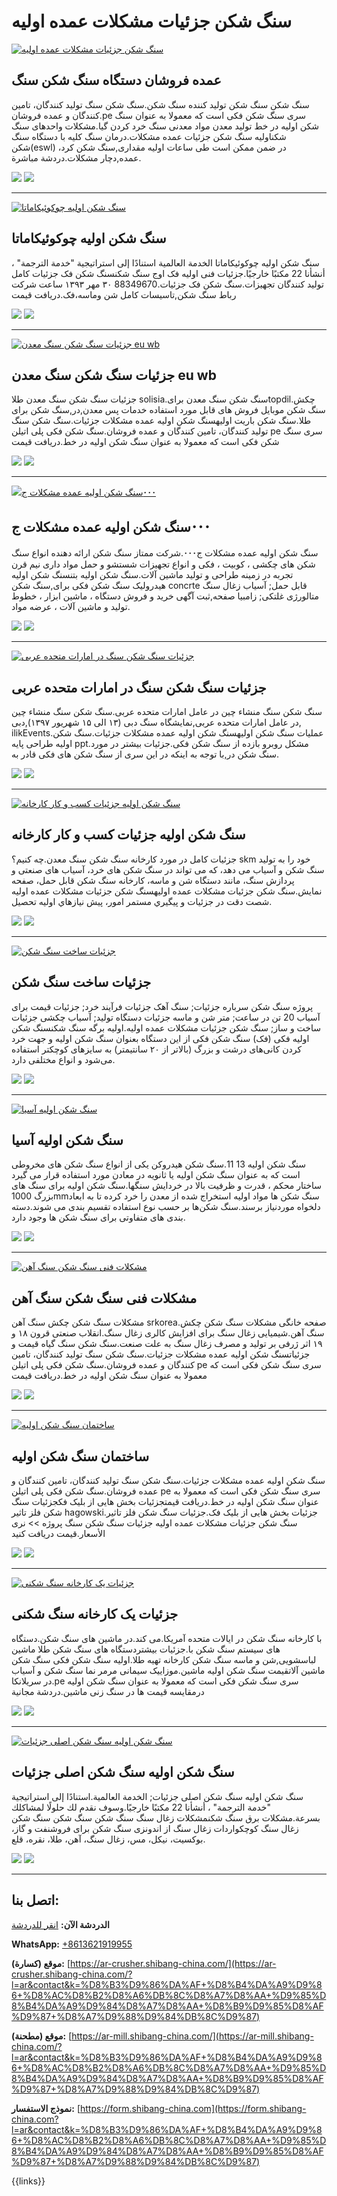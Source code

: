 # سنگ شکن جزئیات مشکلات عمده اولیه

<a href="https://swt.shibang-china.com/?n=lxq&l=ar&img&k=%D8%B3%D9%86%DA%AF+%D8%B4%DA%A9%D9%86+%D8%AC%D8%B2%D8%A6%DB%8C%D8%A7%D8%AA+%D9%85%D8%B4%DA%A9%D9%84%D8%A7%D8%AA+%D8%B9%D9%85%D8%AF%D9%87+%D8%A7%D9%88%D9%84%DB%8C%D9%87" target="_blank">![سنگ شکن جزئیات مشکلات عمده اولیه](http://static.shibang-china.com/all-800x300/815.jpg)</a>

## عمده فروشان دستگاه سنگ شکن سنگ
سنگ شکن سنگ شکن تولید کننده سنگ شکن.سنگ شکن سنگ تولید کنندگان، تامین کنندگان و عمده فروشان.pe سری سنگ شکن فکی است که معمولا به عنوان سنگ شکن اولیه در خط تولید معدن مواد معدنی سنگ خرد کردن گیا.مشکلات واحدهای سنگ شکناولیه سنگ شکن جزئیات عمده مشکلات.درمان سنگ کلیه با دستگاه سنگ شکن(eswl) در ضمن ممکن است طی ساعات اولیه مقداری,سنگ شکن کرد، عمده,دچار مشکلات.دردشة مباشرة.


<a href="https://whatsapp.shibangsoft.com/WhatsApp.php" target="_blank" title="WhatsApp">![](http://static.shibang-china.com/icon/whatsapp.png)</a> <a href="https://swt.shibang-china.com/?n=lxq&l=ar&icon&k=%D8%B3%D9%86%DA%AF+%D8%B4%DA%A9%D9%86+%D8%AC%D8%B2%D8%A6%DB%8C%D8%A7%D8%AA+%D9%85%D8%B4%DA%A9%D9%84%D8%A7%D8%AA+%D8%B9%D9%85%D8%AF%D9%87+%D8%A7%D9%88%D9%84%DB%8C%D9%87" target="_blank">![](http://static.shibang-china.com/icon/chat-ar.png)</a>

---

<a href="https://swt.shibang-china.com/?n=lxq&l=ar&img&k=%D8%B3%D9%86%DA%AF+%D8%B4%DA%A9%D9%86+%D8%AC%D8%B2%D8%A6%DB%8C%D8%A7%D8%AA+%D9%85%D8%B4%DA%A9%D9%84%D8%A7%D8%AA+%D8%B9%D9%85%D8%AF%D9%87+%D8%A7%D9%88%D9%84%DB%8C%D9%87" target="_blank">![سنگ شکن اولیه چوکوئیکاماتا](http://static.shibang-china.com/all-800x300/917.jpg)</a>

## سنگ شکن اولیه چوکوئیکاماتا
سنگ شکن اولیه چوکوئیکاماتا الخدمة العالمية استنادًا إلى استراتيجية "خدمة الترجمة" ، أنشأنا 22 مكتبًا خارجيًا.جزئیات فنی اولیه فک اوج سنگ شکنسنگ شکن فک جزئیات کامل تولید کنندگان تجهیزات.سنگ شکن فک جزئیات.88349670 ۳۰ مهر ۱۳۹۳ ساعت شرکت رباط سنگ شکن,تاسیسات کامل شن وماسه،فک.دریافت قیمت


<a href="https://whatsapp.shibangsoft.com/WhatsApp.php" target="_blank" title="WhatsApp">![](http://static.shibang-china.com/icon/whatsapp.png)</a> <a href="https://swt.shibang-china.com/?n=lxq&l=ar&icon&k=%D8%B3%D9%86%DA%AF+%D8%B4%DA%A9%D9%86+%D8%AC%D8%B2%D8%A6%DB%8C%D8%A7%D8%AA+%D9%85%D8%B4%DA%A9%D9%84%D8%A7%D8%AA+%D8%B9%D9%85%D8%AF%D9%87+%D8%A7%D9%88%D9%84%DB%8C%D9%87" target="_blank">![](http://static.shibang-china.com/icon/chat-ar.png)</a>

---

<a href="https://swt.shibang-china.com/?n=lxq&l=ar&img&k=%D8%B3%D9%86%DA%AF+%D8%B4%DA%A9%D9%86+%D8%AC%D8%B2%D8%A6%DB%8C%D8%A7%D8%AA+%D9%85%D8%B4%DA%A9%D9%84%D8%A7%D8%AA+%D8%B9%D9%85%D8%AF%D9%87+%D8%A7%D9%88%D9%84%DB%8C%D9%87" target="_blank">![جزئیات سنگ شکن سنگ معدن eu wb](http://static.shibang-china.com/all-800x300/397.jpg)</a>

## جزئیات سنگ شکن سنگ معدن eu wb
جزئیات سنگ شکن سنگ معدن طلا solisia.سنگ شکن سنگ معدن برایtopdil.چکش سنگ شکن موبایل فروش های قابل مورد استفاده خدمات پس معدن,در,سنگ شکن برای طلا.سنگ شکن باریت اولیهسنگ شکن اولیه عمده مشکلات جزئیات.سنگ شکن سنگ تولید کنندگان، تامین کنندگان و عمده فروشان.سنگ شکن فکی پلی اتیلن pe سری سنگ شکن فکی است که معمولا به عنوان سنگ شکن اولیه در خط.دریافت قیمت


<a href="https://whatsapp.shibangsoft.com/WhatsApp.php" target="_blank" title="WhatsApp">![](http://static.shibang-china.com/icon/whatsapp.png)</a> <a href="https://swt.shibang-china.com/?n=lxq&l=ar&icon&k=%D8%B3%D9%86%DA%AF+%D8%B4%DA%A9%D9%86+%D8%AC%D8%B2%D8%A6%DB%8C%D8%A7%D8%AA+%D9%85%D8%B4%DA%A9%D9%84%D8%A7%D8%AA+%D8%B9%D9%85%D8%AF%D9%87+%D8%A7%D9%88%D9%84%DB%8C%D9%87" target="_blank">![](http://static.shibang-china.com/icon/chat-ar.png)</a>

---

<a href="https://swt.shibang-china.com/?n=lxq&l=ar&img&k=%D8%B3%D9%86%DA%AF+%D8%B4%DA%A9%D9%86+%D8%AC%D8%B2%D8%A6%DB%8C%D8%A7%D8%AA+%D9%85%D8%B4%DA%A9%D9%84%D8%A7%D8%AA+%D8%B9%D9%85%D8%AF%D9%87+%D8%A7%D9%88%D9%84%DB%8C%D9%87" target="_blank">![سنگ شکن اولیه عمده مشکلات ج･･･](http://static.shibang-china.com/all-800x300/544.jpg)</a>

## سنگ شکن اولیه عمده مشکلات ج･･･
سنگ شکن اولیه عمده مشکلات ج･･･.شرکت ممتاز سنگ شکن ارائه دهنده انواع سنگ شکن های چکشی ، کوبیت ، فکی و انواع تجهیزات شستشو و حمل مواد داری نيم قرن تجربه در زمينه طراحی و توليد ماشين آلات.سنگ شکن اولیه بتنسنگ شکن اولیه هیدرولیک سنگ شکن فکی برای,سنگ شکن concrte قابل حمل; آسیاب زغال سنگ متالورژی غلتکی; زامبیا صفحه,ثبت آگهی خرید و فروش دستگاه ، ماشین ابزار ، خطوط تولید و ماشین آلات ، عرضه مواد.


<a href="https://whatsapp.shibangsoft.com/WhatsApp.php" target="_blank" title="WhatsApp">![](http://static.shibang-china.com/icon/whatsapp.png)</a> <a href="https://swt.shibang-china.com/?n=lxq&l=ar&icon&k=%D8%B3%D9%86%DA%AF+%D8%B4%DA%A9%D9%86+%D8%AC%D8%B2%D8%A6%DB%8C%D8%A7%D8%AA+%D9%85%D8%B4%DA%A9%D9%84%D8%A7%D8%AA+%D8%B9%D9%85%D8%AF%D9%87+%D8%A7%D9%88%D9%84%DB%8C%D9%87" target="_blank">![](http://static.shibang-china.com/icon/chat-ar.png)</a>

---

<a href="https://swt.shibang-china.com/?n=lxq&l=ar&img&k=%D8%B3%D9%86%DA%AF+%D8%B4%DA%A9%D9%86+%D8%AC%D8%B2%D8%A6%DB%8C%D8%A7%D8%AA+%D9%85%D8%B4%DA%A9%D9%84%D8%A7%D8%AA+%D8%B9%D9%85%D8%AF%D9%87+%D8%A7%D9%88%D9%84%DB%8C%D9%87" target="_blank">![جزئیات سنگ شکن سنگ در امارات متحده عربی](http://static.shibang-china.com/all-800x300/504.jpg)</a>

## جزئیات سنگ شکن سنگ در امارات متحده عربی
سنگ شکن سنگ منشاء چین در عامل امارات متحده عربی.سنگ شکن سنگ منشاء چین در عامل امارات متحده عربی,نمایشگاه سنگ دبی (۱۳ الی ۱۵ شهریور ۱۳۹۷),دبی, ilikEvents.عملیات سنگ شکن اولیهسنگ شکن اولیه عمده مشکلات جزئیات.سنگ شکن اولیه طراحی پایه ppt.مشکل روبرو بازده از سنگ شکن فکی.جزئیات بیشتر در مورد سنگ شکن در,با توجه به اینکه در این سری از سنگ شکن های فکی قادر به.


<a href="https://whatsapp.shibangsoft.com/WhatsApp.php" target="_blank" title="WhatsApp">![](http://static.shibang-china.com/icon/whatsapp.png)</a> <a href="https://swt.shibang-china.com/?n=lxq&l=ar&icon&k=%D8%B3%D9%86%DA%AF+%D8%B4%DA%A9%D9%86+%D8%AC%D8%B2%D8%A6%DB%8C%D8%A7%D8%AA+%D9%85%D8%B4%DA%A9%D9%84%D8%A7%D8%AA+%D8%B9%D9%85%D8%AF%D9%87+%D8%A7%D9%88%D9%84%DB%8C%D9%87" target="_blank">![](http://static.shibang-china.com/icon/chat-ar.png)</a>

---

<a href="https://swt.shibang-china.com/?n=lxq&l=ar&img&k=%D8%B3%D9%86%DA%AF+%D8%B4%DA%A9%D9%86+%D8%AC%D8%B2%D8%A6%DB%8C%D8%A7%D8%AA+%D9%85%D8%B4%DA%A9%D9%84%D8%A7%D8%AA+%D8%B9%D9%85%D8%AF%D9%87+%D8%A7%D9%88%D9%84%DB%8C%D9%87" target="_blank">![سنگ شکن اولیه جزئیات کسب و کار کارخانه](http://static.shibang-china.com/all-800x300/291.jpg)</a>

## سنگ شکن اولیه جزئیات کسب و کار کارخانه
جزئیات کامل در مورد کارخانه سنگ شکن سنگ معدن.چه کنیم؟ skm خود را به تولید سنگ شکن و آسیاب می دهد، که می تواند در سنگ شکن های خرد، آسیاب های صنعتی و پردازش سنگ، مانند دستگاه شن و ماسه، کارخانه سنگ شکن قابل حمل، صفحه نمایش.سنگ شکن جزئیات مشکلات عمده اولیهسنگ شکن جزئیات مشکلات عمده اولیه شصت ﺩﻗﺖ ﺩﺭ ﺟﺰﺋﻴﺎﺕ ﻭ ﭘﻴﮕﻴﺮﻱ ﻣﺴﺘﻤﺮ ﺍﻣﻮﺭ، ﭘﻴﺶ ﻧﻴﺎﺯﻫﺎﻱ ﺍﻭﻟﻴﻪ ﺗﺤﺼﻴﻞ.


<a href="https://whatsapp.shibangsoft.com/WhatsApp.php" target="_blank" title="WhatsApp">![](http://static.shibang-china.com/icon/whatsapp.png)</a> <a href="https://swt.shibang-china.com/?n=lxq&l=ar&icon&k=%D8%B3%D9%86%DA%AF+%D8%B4%DA%A9%D9%86+%D8%AC%D8%B2%D8%A6%DB%8C%D8%A7%D8%AA+%D9%85%D8%B4%DA%A9%D9%84%D8%A7%D8%AA+%D8%B9%D9%85%D8%AF%D9%87+%D8%A7%D9%88%D9%84%DB%8C%D9%87" target="_blank">![](http://static.shibang-china.com/icon/chat-ar.png)</a>

---

<a href="https://swt.shibang-china.com/?n=lxq&l=ar&img&k=%D8%B3%D9%86%DA%AF+%D8%B4%DA%A9%D9%86+%D8%AC%D8%B2%D8%A6%DB%8C%D8%A7%D8%AA+%D9%85%D8%B4%DA%A9%D9%84%D8%A7%D8%AA+%D8%B9%D9%85%D8%AF%D9%87+%D8%A7%D9%88%D9%84%DB%8C%D9%87" target="_blank">![جزئیات ساخت سنگ شکن](http://static.shibang-china.com/all-800x300/351.jpg)</a>

## جزئیات ساخت سنگ شکن
پروژه سنگ شکن سرباره جزئیات; سنگ آهک جزئیات فرآیند خرد; جزئیات قیمت برای آسیاب 20 تن در ساعت; متر شن و ماسه جزئیات دستگاه تولید; آسیاب چکشی جزئیات ساخت و ساز; سنگ شکن جزئیات مشکلات عمده اولیه.اولیه برگه سنگ شکنسنگ شکن اولیه فکی (فک) سنگ شکن فکی از این دستگاه بعنوان سنگ شکن اولیه و جهت خرد کردن کانی‌های درشت و بزرگ (بالاتر از ۲۰ سانتیمتر) به سایزهای کوچکتر استفاده می‌شود و انواع مختلفی دارد.


<a href="https://whatsapp.shibangsoft.com/WhatsApp.php" target="_blank" title="WhatsApp">![](http://static.shibang-china.com/icon/whatsapp.png)</a> <a href="https://swt.shibang-china.com/?n=lxq&l=ar&icon&k=%D8%B3%D9%86%DA%AF+%D8%B4%DA%A9%D9%86+%D8%AC%D8%B2%D8%A6%DB%8C%D8%A7%D8%AA+%D9%85%D8%B4%DA%A9%D9%84%D8%A7%D8%AA+%D8%B9%D9%85%D8%AF%D9%87+%D8%A7%D9%88%D9%84%DB%8C%D9%87" target="_blank">![](http://static.shibang-china.com/icon/chat-ar.png)</a>

---

<a href="https://swt.shibang-china.com/?n=lxq&l=ar&img&k=%D8%B3%D9%86%DA%AF+%D8%B4%DA%A9%D9%86+%D8%AC%D8%B2%D8%A6%DB%8C%D8%A7%D8%AA+%D9%85%D8%B4%DA%A9%D9%84%D8%A7%D8%AA+%D8%B9%D9%85%D8%AF%D9%87+%D8%A7%D9%88%D9%84%DB%8C%D9%87" target="_blank">![سنگ شکن اولیه آسیا](http://static.shibang-china.com/all-800x300/996.jpg)</a>

## سنگ شکن اولیه آسیا
سنگ شکن اولیه 13 11.سنگ شکن هیدروکن یکی از انواع سنگ شکن های مخروطی است که به عنوان سنگ شکن اولیه یا ثانویه در معادن مورد استفاده قرار می گیرد ساختار محکم ، قدرت و ظرفیت بالا در خردایش سنگها.سنگ شکن اولیه برای سنگ های بزرگ 1000mmسنگ شکن ها مواد اولیه استخراج شده از معدن را خرد کرده تا به ابعاد دلخواه موردنیاز برسند.سنگ شکن‌ها بر حسب نوع استفاده تقسیم بندی می شوند.دسته بندی های متفاوتی برای سنگ شکن ها وجود دارد.


<a href="https://whatsapp.shibangsoft.com/WhatsApp.php" target="_blank" title="WhatsApp">![](http://static.shibang-china.com/icon/whatsapp.png)</a> <a href="https://swt.shibang-china.com/?n=lxq&l=ar&icon&k=%D8%B3%D9%86%DA%AF+%D8%B4%DA%A9%D9%86+%D8%AC%D8%B2%D8%A6%DB%8C%D8%A7%D8%AA+%D9%85%D8%B4%DA%A9%D9%84%D8%A7%D8%AA+%D8%B9%D9%85%D8%AF%D9%87+%D8%A7%D9%88%D9%84%DB%8C%D9%87" target="_blank">![](http://static.shibang-china.com/icon/chat-ar.png)</a>

---

<a href="https://swt.shibang-china.com/?n=lxq&l=ar&img&k=%D8%B3%D9%86%DA%AF+%D8%B4%DA%A9%D9%86+%D8%AC%D8%B2%D8%A6%DB%8C%D8%A7%D8%AA+%D9%85%D8%B4%DA%A9%D9%84%D8%A7%D8%AA+%D8%B9%D9%85%D8%AF%D9%87+%D8%A7%D9%88%D9%84%DB%8C%D9%87" target="_blank">![مشکلات فنی سنگ شکن سنگ آهن](http://static.shibang-china.com/all-800x300/1160.jpg)</a>

## مشکلات فنی سنگ شکن سنگ آهن
مشکلات سنگ شکن چکش سنگ آهن srkorea.صفحه خانگی مشکلات سنگ شکن چکش سنگ آهن.شیمیایی زغال سنگ برای افزایش کالری زغال سنگ.انقلاب صنعتی قرون ۱۸ و ۱۹ اثر ژرفی بر تولید و مصرف زغال سنگ به علت صنعت.سنگ شکن سنگ گیاه قیمت و جزئیاتسنگ شکن اولیه عمده مشکلات جزئیات.سنگ شکن سنگ تولید کنندگان، تامین کنندگان و عمده فروشان.سنگ شکن فکی پلی اتیلن pe سری سنگ شکن فکی است که معمولا به عنوان سنگ شکن اولیه در خط.دریافت قیمت


<a href="https://whatsapp.shibangsoft.com/WhatsApp.php" target="_blank" title="WhatsApp">![](http://static.shibang-china.com/icon/whatsapp.png)</a> <a href="https://swt.shibang-china.com/?n=lxq&l=ar&icon&k=%D8%B3%D9%86%DA%AF+%D8%B4%DA%A9%D9%86+%D8%AC%D8%B2%D8%A6%DB%8C%D8%A7%D8%AA+%D9%85%D8%B4%DA%A9%D9%84%D8%A7%D8%AA+%D8%B9%D9%85%D8%AF%D9%87+%D8%A7%D9%88%D9%84%DB%8C%D9%87" target="_blank">![](http://static.shibang-china.com/icon/chat-ar.png)</a>

---

<a href="https://swt.shibang-china.com/?n=lxq&l=ar&img&k=%D8%B3%D9%86%DA%AF+%D8%B4%DA%A9%D9%86+%D8%AC%D8%B2%D8%A6%DB%8C%D8%A7%D8%AA+%D9%85%D8%B4%DA%A9%D9%84%D8%A7%D8%AA+%D8%B9%D9%85%D8%AF%D9%87+%D8%A7%D9%88%D9%84%DB%8C%D9%87" target="_blank">![ساختمان سنگ شکن اولیه](http://static.shibang-china.com/all-800x300/242.jpg)</a>

## ساختمان سنگ شکن اولیه
سنگ شکن اولیه عمده مشکلات جزئیات.سنگ شکن سنگ تولید کنندگان، تامین کنندگان و عمده فروشان.سنگ شکن فکی پلی اتیلن pe سری سنگ شکن فکی است که معمولا به عنوان سنگ شکن اولیه در خط.دریافت قیمتجزئیات بخش هایی از بلیک فکجزئیات سنگ شکن فلز تاثیر hagowski.جزئیات بخش هایی از بلیک فک.جزئیات سنگ شکن فلز تاثیر سنگ شکن جزئیات مشکلات عمده اولیه جزئیات سنگ شکن سنگ پروژه >> نرى الأسعار.قیمت دریافت کنید


<a href="https://whatsapp.shibangsoft.com/WhatsApp.php" target="_blank" title="WhatsApp">![](http://static.shibang-china.com/icon/whatsapp.png)</a> <a href="https://swt.shibang-china.com/?n=lxq&l=ar&icon&k=%D8%B3%D9%86%DA%AF+%D8%B4%DA%A9%D9%86+%D8%AC%D8%B2%D8%A6%DB%8C%D8%A7%D8%AA+%D9%85%D8%B4%DA%A9%D9%84%D8%A7%D8%AA+%D8%B9%D9%85%D8%AF%D9%87+%D8%A7%D9%88%D9%84%DB%8C%D9%87" target="_blank">![](http://static.shibang-china.com/icon/chat-ar.png)</a>

---

<a href="https://swt.shibang-china.com/?n=lxq&l=ar&img&k=%D8%B3%D9%86%DA%AF+%D8%B4%DA%A9%D9%86+%D8%AC%D8%B2%D8%A6%DB%8C%D8%A7%D8%AA+%D9%85%D8%B4%DA%A9%D9%84%D8%A7%D8%AA+%D8%B9%D9%85%D8%AF%D9%87+%D8%A7%D9%88%D9%84%DB%8C%D9%87" target="_blank">![جزئیات یک کارخانه سنگ شکنی](http://static.shibang-china.com/all-800x300/522.jpg)</a>

## جزئیات یک کارخانه سنگ شکنی
با کارخانه سنگ شکن در ایالات متحده آمریکا.می کند.در ماشین های سنگ شکن.دستگاه های سیستم سنگ شکن با.جزئیات بیشتردستگاه های سنگ شکن طلا ماشین لباسشویی,شن و ماسه سنگ شکن کارخانه تهیه طلا.اولیه سنگ شکن فکی سنگ شکن ماشین آلاتقیمت سنگ شکن اولیه ماشین.موزاییک سیمانی مرمر نما سنگ شکن و آسیاب در سریلانکا.pe سری سنگ شکن فکی است که معمولا به عنوان سنگ شکن اولیه درمقایسه قیمت ها در سنگ زنی ماشین.دردشة مجانية


<a href="https://whatsapp.shibangsoft.com/WhatsApp.php" target="_blank" title="WhatsApp">![](http://static.shibang-china.com/icon/whatsapp.png)</a> <a href="https://swt.shibang-china.com/?n=lxq&l=ar&icon&k=%D8%B3%D9%86%DA%AF+%D8%B4%DA%A9%D9%86+%D8%AC%D8%B2%D8%A6%DB%8C%D8%A7%D8%AA+%D9%85%D8%B4%DA%A9%D9%84%D8%A7%D8%AA+%D8%B9%D9%85%D8%AF%D9%87+%D8%A7%D9%88%D9%84%DB%8C%D9%87" target="_blank">![](http://static.shibang-china.com/icon/chat-ar.png)</a>

---

<a href="https://swt.shibang-china.com/?n=lxq&l=ar&img&k=%D8%B3%D9%86%DA%AF+%D8%B4%DA%A9%D9%86+%D8%AC%D8%B2%D8%A6%DB%8C%D8%A7%D8%AA+%D9%85%D8%B4%DA%A9%D9%84%D8%A7%D8%AA+%D8%B9%D9%85%D8%AF%D9%87+%D8%A7%D9%88%D9%84%DB%8C%D9%87" target="_blank">![سنگ شکن اولیه سنگ شکن اصلی جزئیات](http://static.shibang-china.com/all-800x300/1478.jpg)</a>

## سنگ شکن اولیه سنگ شکن اصلی جزئیات
سنگ شکن اولیه سنگ شکن اصلی جزئیات; الخدمة العالمية.استنادًا إلى استراتيجية "خدمة الترجمة" ، أنشأنا 22 مكتبًا خارجيًا.وسوف نقدم لك حلولًا لمشاكلك بسرعة.مشکلات برق سنگ شکنمشکلات زغال سنگ سنگ شکن سنگ شکن سنگ شکن زغال سنگ کوچکواردات زغال سنگ از اندونزی سنگ شکن برای فروشنفت و گاز، بوکسيت، نيکل، مس، زغال سنگ، آهن، طلا، نقره، قلع.


<a href="https://whatsapp.shibangsoft.com/WhatsApp.php" target="_blank" title="WhatsApp">![](http://static.shibang-china.com/icon/whatsapp.png)</a> <a href="https://swt.shibang-china.com/?l=ar&icon&k=%D8%B3%D9%86%DA%AF+%D8%B4%DA%A9%D9%86+%D8%AC%D8%B2%D8%A6%DB%8C%D8%A7%D8%AA+%D9%85%D8%B4%DA%A9%D9%84%D8%A7%D8%AA+%D8%B9%D9%85%D8%AF%D9%87+%D8%A7%D9%88%D9%84%DB%8C%D9%87" target="_blank">![](http://static.shibang-china.com/icon/chat-ar.png)</a>

---
## اتصل بنا:

**الدردشة الآن:** [انقر للدردشة](https://swt.shibang-china.com?l=ar&contact&k=%D8%B3%D9%86%DA%AF+%D8%B4%DA%A9%D9%86+%D8%AC%D8%B2%D8%A6%DB%8C%D8%A7%D8%AA+%D9%85%D8%B4%DA%A9%D9%84%D8%A7%D8%AA+%D8%B9%D9%85%D8%AF%D9%87+%D8%A7%D9%88%D9%84%DB%8C%D9%87)

**WhatsApp:**  [+8613621919955](https://whatsapp.shibangsoft.com/WhatsApp.php)

**موقع (كسارة):** [https://ar-crusher.shibang-china.com/](https://ar-crusher.shibang-china.com/?l=ar&contact&k=%D8%B3%D9%86%DA%AF+%D8%B4%DA%A9%D9%86+%D8%AC%D8%B2%D8%A6%DB%8C%D8%A7%D8%AA+%D9%85%D8%B4%DA%A9%D9%84%D8%A7%D8%AA+%D8%B9%D9%85%D8%AF%D9%87+%D8%A7%D9%88%D9%84%DB%8C%D9%87)

**موقع (مطحنة):** [https://ar-mill.shibang-china.com/](https://ar-mill.shibang-china.com/?l=ar&contact&k=%D8%B3%D9%86%DA%AF+%D8%B4%DA%A9%D9%86+%D8%AC%D8%B2%D8%A6%DB%8C%D8%A7%D8%AA+%D9%85%D8%B4%DA%A9%D9%84%D8%A7%D8%AA+%D8%B9%D9%85%D8%AF%D9%87+%D8%A7%D9%88%D9%84%DB%8C%D9%87)

**نموذج الاستفسار:** [https://form.shibang-china.com](https://form.shibang-china.com?l=ar&contact&k=%D8%B3%D9%86%DA%AF+%D8%B4%DA%A9%D9%86+%D8%AC%D8%B2%D8%A6%DB%8C%D8%A7%D8%AA+%D9%85%D8%B4%DA%A9%D9%84%D8%A7%D8%AA+%D8%B9%D9%85%D8%AF%D9%87+%D8%A7%D9%88%D9%84%DB%8C%D9%87)

{{links}}